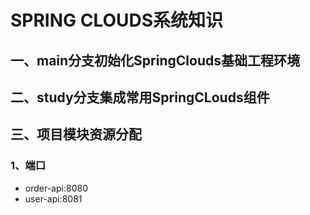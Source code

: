 # SPRING CLOUDS系统知识
## 一、main分支初始化SpringClouds基础工程环境

## 二、study分支集成常用SpringCLouds组件

## 三、项目模块资源分配
### 1、端口
* order-api:8080
* user-api:8081